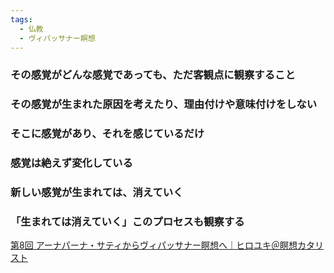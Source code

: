```yaml
---
tags:
  - 仏教
  - ヴィパッサナー瞑想
---
```


### その感覚がどんな感覚であっても、ただ客観点に観察すること
### その感覚が生まれた原因を考えたり、理由付けや意味付けをしない
### そこに感覚があり、それを感じているだけ


### 感覚は絶えず変化している
### 新しい感覚が生まれては、消えていく
### 「生まれては消えていく」このプロセスも観察する

[第8回 アーナパーナ・サティからヴィパッサナー瞑想へ｜ヒロユキ＠瞑想カタリスト](https://note.com/hdsc/n/n2a71e74b2cee)